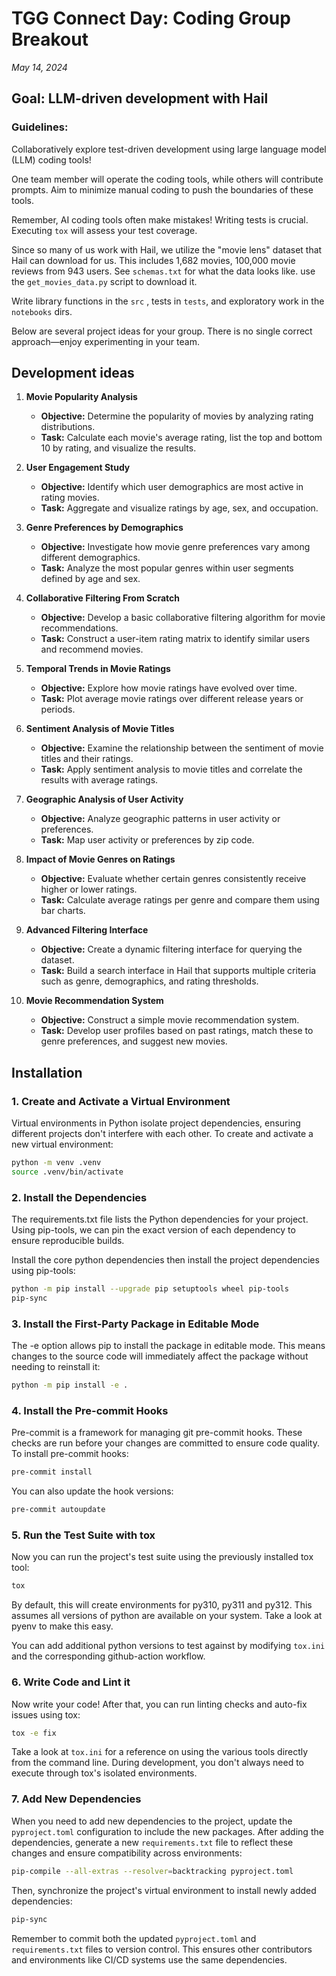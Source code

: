 # TGG Connect Day: Coding Group Breakout

_May 14, 2024_

## Goal: LLM-driven development with Hail

### Guidelines:

Collaboratively explore test-driven development using large language model (LLM) coding tools!

One team member will operate the coding tools, while others will contribute prompts. Aim to minimize manual coding to push the boundaries of these tools.

Remember, AI coding tools often make mistakes! Writing tests is crucial. Executing `tox` will assess your test coverage.

Since so many of us work with Hail, we utilize the "movie lens" dataset that Hail can download for us. This includes 1,682 movies, 100,000 movie reviews from 943 users. See `schemas.txt` for what the data looks like. use the `get_movies_data.py` script to download it.

Write library functions in the `src` , tests in `tests`, and exploratory work in the `notebooks` dirs.

Below are several project ideas for your group. There is no single correct approach—enjoy experimenting in your team.

## Development ideas

1. **Movie Popularity Analysis**

   - **Objective:** Determine the popularity of movies by analyzing rating distributions.
   - **Task:** Calculate each movie's average rating, list the top and bottom 10 by rating, and visualize the results.

2. **User Engagement Study**

   - **Objective:** Identify which user demographics are most active in rating movies.
   - **Task:** Aggregate and visualize ratings by age, sex, and occupation.

3. **Genre Preferences by Demographics**

   - **Objective:** Investigate how movie genre preferences vary among different demographics.
   - **Task:** Analyze the most popular genres within user segments defined by age and sex.

4. **Collaborative Filtering From Scratch**

   - **Objective:** Develop a basic collaborative filtering algorithm for movie recommendations.
   - **Task:** Construct a user-item rating matrix to identify similar users and recommend movies.

5. **Temporal Trends in Movie Ratings**

   - **Objective:** Explore how movie ratings have evolved over time.
   - **Task:** Plot average movie ratings over different release years or periods.

6. **Sentiment Analysis of Movie Titles**

   - **Objective:** Examine the relationship between the sentiment of movie titles and their ratings.
   - **Task:** Apply sentiment analysis to movie titles and correlate the results with average ratings.

7. **Geographic Analysis of User Activity**

   - **Objective:** Analyze geographic patterns in user activity or preferences.
   - **Task:** Map user activity or preferences by zip code.

8. **Impact of Movie Genres on Ratings**

   - **Objective:** Evaluate whether certain genres consistently receive higher or lower ratings.
   - **Task:** Calculate average ratings per genre and compare them using bar charts.

9. **Advanced Filtering Interface**

   - **Objective:** Create a dynamic filtering interface for querying the dataset.
   - **Task:** Build a search interface in Hail that supports multiple criteria such as genre, demographics, and rating thresholds.

10. **Movie Recommendation System**
    - **Objective:** Construct a simple movie recommendation system.
    - **Task:** Develop user profiles based on past ratings, match these to genre preferences, and suggest new movies.

## Installation

### 1. Create and Activate a Virtual Environment

Virtual environments in Python isolate project dependencies, ensuring different
projects don't interfere with each other. To create and activate a new virtual
environment:

```bash
python -m venv .venv
source .venv/bin/activate
```

### 2. Install the Dependencies

The requirements.txt file lists the Python dependencies for your project. Using
pip-tools, we can pin the exact version of each dependency to ensure
reproducible builds.

Install the core python dependencies then install the project dependencies using
pip-tools:

```bash
python -m pip install --upgrade pip setuptools wheel pip-tools
pip-sync
```

### 3. Install the First-Party Package in Editable Mode

The -e option allows pip to install the package in editable mode. This means
changes to the source code will immediately affect the package without needing
to reinstall it:

```bash
python -m pip install -e .
```

### 4. Install the Pre-commit Hooks

Pre-commit is a framework for managing git pre-commit hooks. These checks are
run before your changes are committed to ensure code quality. To install
pre-commit hooks:

```bash
pre-commit install
```

You can also update the hook versions:

```bash
pre-commit autoupdate
```

### 5. Run the Test Suite with tox

Now you can run the project's test suite using the previously installed tox
tool:

```bash
tox
```

By default, this will create environments for py310, py311 and py312. This
assumes all versions of python are available on your system. Take a look at
pyenv to make this easy.

You can add additional python versions to test against by modifying `tox.ini`
and the corresponding github-action workflow.

### 6. Write Code and Lint it

Now write your code! After that, you can run linting checks and auto-fix issues
using tox:

```bash
tox -e fix
```

Take a look at `tox.ini` for a reference on using the various tools directly
from the command line. During development, you don't always need to execute
through tox's isolated environments.

### 7. Add New Dependencies

When you need to add new dependencies to the project, update the `pyproject.toml` configuration to include the new packages. After adding the dependencies, generate a new `requirements.txt` file to reflect these changes and ensure compatibility across environments:

```bash
pip-compile --all-extras --resolver=backtracking pyproject.toml
```

Then, synchronize the project's virtual environment to install newly added dependencies:

```bash
pip-sync
```

Remember to commit both the updated `pyproject.toml` and `requirements.txt` files to version control. This ensures other contributors and environments like CI/CD systems use the same dependencies.
